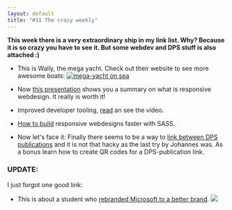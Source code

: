 ```yaml
---
layout: default
title: "#11 The crazy weekly"
---
```


**This week there is a very extraordinary ship in my link list. Why? Because it is so crazy you have to see it. But some webdev and DPS stuff is also attached :)**

- This is Wally, the mega yacht. Check out their website to see more awesome boats: <a href="http://www.wally.com/why/">![mega-yacht on sea](/assets/images/blog/2012-07-06/wy.jpg)</a>

- Now [this presentation](https://speakerdeck.com/u/matthewreidsma/p/responsive-web-design-for-libraries-get-beyond-the-myth-of-the-mobile-web-1) shows you a summary on what is responsive webdesign. It really is worth it!  
<script async class="speakerdeck-embed" data-id="4fe7fa63558e2d001f020d47" data-ratio="1.3333333333333333" src="//speakerdeck.com/assets/embed.js"></script>

- Improved developer tooling, [read](http://addyosmani.com/blog/improved-developer-tooling-and-yeoman/) an see the video.

- [How to build](http://thephuse.com/development/build-responsive-websites-faster-with-sass/) responsive webdesigns faster with SASS.

- Now let's face it: Finally there seems to be a way to [link between DPS publications](http://digitalpublishing.tumblr.com/post/26564811021/cross-publication-linking-bonus-qr-codes) and it is not that hacky as the last try by Johannes was. As a bonus learn how to create QR codes for a DPS-publication link.

### UPDATE:

I just forgot one good link:

- This is about a student who [rebranded Microsoft to a better brand](http://www.minimallyminimal.com/journal/2012/7/3/the-next-microsoft.html).
![](http://www.minimallyminimal.com/storage/post-images/microsoft/m09.jpg?__SQUARESPACE_CACHEVERSION=1341179392750)